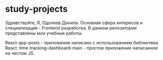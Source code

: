 # study-projects
Здравствуйте, Я, Одолеев Данила. Основная сфера интересов и специализация - Frontend разработка. В данном репозитории представлены мои учебные работы.

React-app-posts - приложение написано с использованием библиотеки React.
time-tracking-dashboard-main - простое приложение написанное на чистом JS.
